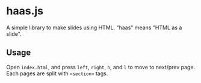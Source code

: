 # haas.js

A simple library to make slides using HTML. "haas" means "HTML as a slide".

## Usage

Open `index.html`, and press `left`, `right`, `h`, and `l` to move to next/prev page. Each pages are split with `<section>` tags.
